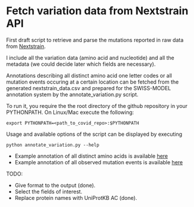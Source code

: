 # Fetch variation data from Nextstrain API

First draft script to retrieve and parse the mutations reported in raw data from [Nextstrain](http://data.nextstrain.org/ncov.json). 

I include all the variation data (amino acid and nucleotide) and all the metadata (we could decide later which fields are necessary).

Annotations describing all distinct amino acid one letter codes or all mutation 
events occuring at a certain location can be fetched from the generated 
nextstrain_data.csv and prepared for the SWISS-MODEL annotation system by 
the annotate_variation.py script.

To run it, you require the the root directory of the github 
repository in your PYTHONPATH. On Linux/Mac execute the following:

```
export PYTHONPATH=<path_to_covid_repo>:$PYTHONPATH
```

Usage and available options of the script can be displayed by executing

```
python annotate_variation.py --help
```

- Example annotation of all distinct amino acids is available [here](https://beta.swissmodel.expasy.org/repository/covid_annotation_project/LPRPYc)
- Example annotation of all observed mutation events is available [here](https://beta.swissmodel.expasy.org/repository/covid_annotation_project/vtvJJN)

TODO:

- Give format to the output (done).
- Select the fields of interest.
- Replace protein names with UniProtKB AC (done).

